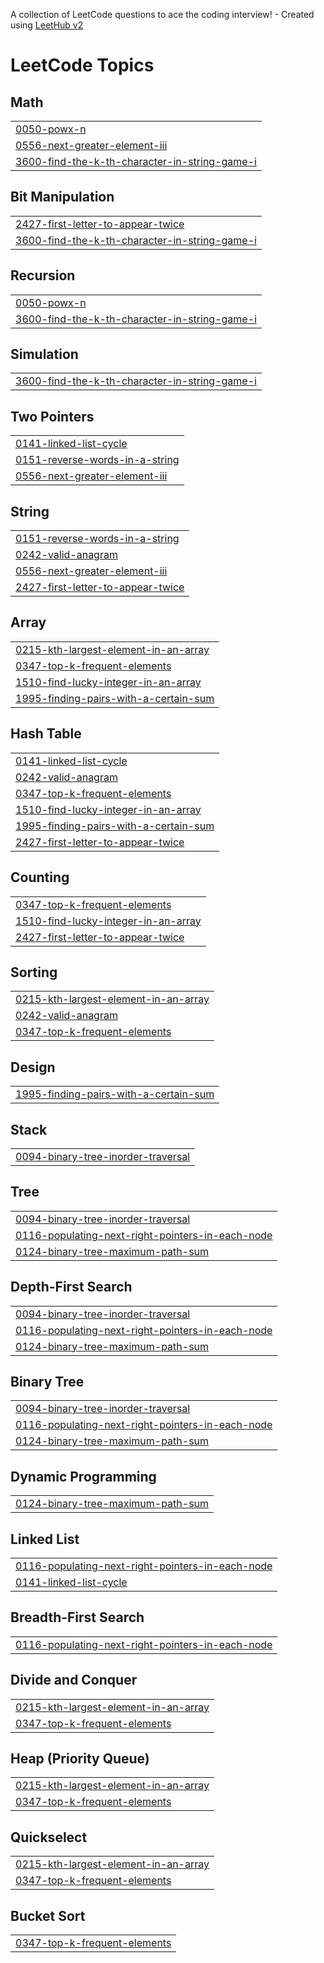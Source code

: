 A collection of LeetCode questions to ace the coding interview! - Created using [LeetHub v2](https://github.com/arunbhardwaj/LeetHub-2.0)
<!---LeetCode Topics Start-->
# LeetCode Topics
## Math
|  |
| ------- |
| [0050-powx-n](https://github.com/sanket2004-b/LEETCODE/tree/master/0050-powx-n) |
| [0556-next-greater-element-iii](https://github.com/sanket2004-b/LEETCODE/tree/master/0556-next-greater-element-iii) |
| [3600-find-the-k-th-character-in-string-game-i](https://github.com/sanket2004-b/LEETCODE/tree/master/3600-find-the-k-th-character-in-string-game-i) |
## Bit Manipulation
|  |
| ------- |
| [2427-first-letter-to-appear-twice](https://github.com/sanket2004-b/LEETCODE/tree/master/2427-first-letter-to-appear-twice) |
| [3600-find-the-k-th-character-in-string-game-i](https://github.com/sanket2004-b/LEETCODE/tree/master/3600-find-the-k-th-character-in-string-game-i) |
## Recursion
|  |
| ------- |
| [0050-powx-n](https://github.com/sanket2004-b/LEETCODE/tree/master/0050-powx-n) |
| [3600-find-the-k-th-character-in-string-game-i](https://github.com/sanket2004-b/LEETCODE/tree/master/3600-find-the-k-th-character-in-string-game-i) |
## Simulation
|  |
| ------- |
| [3600-find-the-k-th-character-in-string-game-i](https://github.com/sanket2004-b/LEETCODE/tree/master/3600-find-the-k-th-character-in-string-game-i) |
## Two Pointers
|  |
| ------- |
| [0141-linked-list-cycle](https://github.com/sanket2004-b/LEETCODE/tree/master/0141-linked-list-cycle) |
| [0151-reverse-words-in-a-string](https://github.com/sanket2004-b/LEETCODE/tree/master/0151-reverse-words-in-a-string) |
| [0556-next-greater-element-iii](https://github.com/sanket2004-b/LEETCODE/tree/master/0556-next-greater-element-iii) |
## String
|  |
| ------- |
| [0151-reverse-words-in-a-string](https://github.com/sanket2004-b/LEETCODE/tree/master/0151-reverse-words-in-a-string) |
| [0242-valid-anagram](https://github.com/sanket2004-b/LEETCODE/tree/master/0242-valid-anagram) |
| [0556-next-greater-element-iii](https://github.com/sanket2004-b/LEETCODE/tree/master/0556-next-greater-element-iii) |
| [2427-first-letter-to-appear-twice](https://github.com/sanket2004-b/LEETCODE/tree/master/2427-first-letter-to-appear-twice) |
## Array
|  |
| ------- |
| [0215-kth-largest-element-in-an-array](https://github.com/sanket2004-b/LEETCODE/tree/master/0215-kth-largest-element-in-an-array) |
| [0347-top-k-frequent-elements](https://github.com/sanket2004-b/LEETCODE/tree/master/0347-top-k-frequent-elements) |
| [1510-find-lucky-integer-in-an-array](https://github.com/sanket2004-b/LEETCODE/tree/master/1510-find-lucky-integer-in-an-array) |
| [1995-finding-pairs-with-a-certain-sum](https://github.com/sanket2004-b/LEETCODE/tree/master/1995-finding-pairs-with-a-certain-sum) |
## Hash Table
|  |
| ------- |
| [0141-linked-list-cycle](https://github.com/sanket2004-b/LEETCODE/tree/master/0141-linked-list-cycle) |
| [0242-valid-anagram](https://github.com/sanket2004-b/LEETCODE/tree/master/0242-valid-anagram) |
| [0347-top-k-frequent-elements](https://github.com/sanket2004-b/LEETCODE/tree/master/0347-top-k-frequent-elements) |
| [1510-find-lucky-integer-in-an-array](https://github.com/sanket2004-b/LEETCODE/tree/master/1510-find-lucky-integer-in-an-array) |
| [1995-finding-pairs-with-a-certain-sum](https://github.com/sanket2004-b/LEETCODE/tree/master/1995-finding-pairs-with-a-certain-sum) |
| [2427-first-letter-to-appear-twice](https://github.com/sanket2004-b/LEETCODE/tree/master/2427-first-letter-to-appear-twice) |
## Counting
|  |
| ------- |
| [0347-top-k-frequent-elements](https://github.com/sanket2004-b/LEETCODE/tree/master/0347-top-k-frequent-elements) |
| [1510-find-lucky-integer-in-an-array](https://github.com/sanket2004-b/LEETCODE/tree/master/1510-find-lucky-integer-in-an-array) |
| [2427-first-letter-to-appear-twice](https://github.com/sanket2004-b/LEETCODE/tree/master/2427-first-letter-to-appear-twice) |
## Sorting
|  |
| ------- |
| [0215-kth-largest-element-in-an-array](https://github.com/sanket2004-b/LEETCODE/tree/master/0215-kth-largest-element-in-an-array) |
| [0242-valid-anagram](https://github.com/sanket2004-b/LEETCODE/tree/master/0242-valid-anagram) |
| [0347-top-k-frequent-elements](https://github.com/sanket2004-b/LEETCODE/tree/master/0347-top-k-frequent-elements) |
## Design
|  |
| ------- |
| [1995-finding-pairs-with-a-certain-sum](https://github.com/sanket2004-b/LEETCODE/tree/master/1995-finding-pairs-with-a-certain-sum) |
## Stack
|  |
| ------- |
| [0094-binary-tree-inorder-traversal](https://github.com/sanket2004-b/LEETCODE/tree/master/0094-binary-tree-inorder-traversal) |
## Tree
|  |
| ------- |
| [0094-binary-tree-inorder-traversal](https://github.com/sanket2004-b/LEETCODE/tree/master/0094-binary-tree-inorder-traversal) |
| [0116-populating-next-right-pointers-in-each-node](https://github.com/sanket2004-b/LEETCODE/tree/master/0116-populating-next-right-pointers-in-each-node) |
| [0124-binary-tree-maximum-path-sum](https://github.com/sanket2004-b/LEETCODE/tree/master/0124-binary-tree-maximum-path-sum) |
## Depth-First Search
|  |
| ------- |
| [0094-binary-tree-inorder-traversal](https://github.com/sanket2004-b/LEETCODE/tree/master/0094-binary-tree-inorder-traversal) |
| [0116-populating-next-right-pointers-in-each-node](https://github.com/sanket2004-b/LEETCODE/tree/master/0116-populating-next-right-pointers-in-each-node) |
| [0124-binary-tree-maximum-path-sum](https://github.com/sanket2004-b/LEETCODE/tree/master/0124-binary-tree-maximum-path-sum) |
## Binary Tree
|  |
| ------- |
| [0094-binary-tree-inorder-traversal](https://github.com/sanket2004-b/LEETCODE/tree/master/0094-binary-tree-inorder-traversal) |
| [0116-populating-next-right-pointers-in-each-node](https://github.com/sanket2004-b/LEETCODE/tree/master/0116-populating-next-right-pointers-in-each-node) |
| [0124-binary-tree-maximum-path-sum](https://github.com/sanket2004-b/LEETCODE/tree/master/0124-binary-tree-maximum-path-sum) |
## Dynamic Programming
|  |
| ------- |
| [0124-binary-tree-maximum-path-sum](https://github.com/sanket2004-b/LEETCODE/tree/master/0124-binary-tree-maximum-path-sum) |
## Linked List
|  |
| ------- |
| [0116-populating-next-right-pointers-in-each-node](https://github.com/sanket2004-b/LEETCODE/tree/master/0116-populating-next-right-pointers-in-each-node) |
| [0141-linked-list-cycle](https://github.com/sanket2004-b/LEETCODE/tree/master/0141-linked-list-cycle) |
## Breadth-First Search
|  |
| ------- |
| [0116-populating-next-right-pointers-in-each-node](https://github.com/sanket2004-b/LEETCODE/tree/master/0116-populating-next-right-pointers-in-each-node) |
## Divide and Conquer
|  |
| ------- |
| [0215-kth-largest-element-in-an-array](https://github.com/sanket2004-b/LEETCODE/tree/master/0215-kth-largest-element-in-an-array) |
| [0347-top-k-frequent-elements](https://github.com/sanket2004-b/LEETCODE/tree/master/0347-top-k-frequent-elements) |
## Heap (Priority Queue)
|  |
| ------- |
| [0215-kth-largest-element-in-an-array](https://github.com/sanket2004-b/LEETCODE/tree/master/0215-kth-largest-element-in-an-array) |
| [0347-top-k-frequent-elements](https://github.com/sanket2004-b/LEETCODE/tree/master/0347-top-k-frequent-elements) |
## Quickselect
|  |
| ------- |
| [0215-kth-largest-element-in-an-array](https://github.com/sanket2004-b/LEETCODE/tree/master/0215-kth-largest-element-in-an-array) |
| [0347-top-k-frequent-elements](https://github.com/sanket2004-b/LEETCODE/tree/master/0347-top-k-frequent-elements) |
## Bucket Sort
|  |
| ------- |
| [0347-top-k-frequent-elements](https://github.com/sanket2004-b/LEETCODE/tree/master/0347-top-k-frequent-elements) |
<!---LeetCode Topics End-->